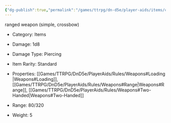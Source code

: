 ```yaml
---
{"dg-publish":true,"permalink":"/games/ttrpg/dn-d5e/player-aids/items/crossbow-light/","tags":["TTRPG/DND/5e","combat"]}
---
```



ranged weapon (simple, crossbow)

- Category: Items
- Damage: 1d8
- Damage Type: Piercing

- Item Rarity: Standard

- Properties: [[Games/TTRPG/DnD5e/PlayerAids/Rules/Weapons#Loading\|Weapons#Loading]], [[Games/TTRPG/DnD5e/PlayerAids/Rules/Weapons#Range\|Weapons#Range]], [[Games/TTRPG/DnD5e/PlayerAids/Rules/Weapons#Two-Handed\|Weapons#Two-Handed]]
- Range: 80/320

- Weight: 5